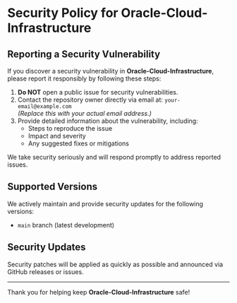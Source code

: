 # Security Policy for Oracle-Cloud-Infrastructure

## Reporting a Security Vulnerability

If you discover a security vulnerability in **Oracle-Cloud-Infrastructure**, please report it responsibly by following these steps:

1. **Do NOT** open a public issue for security vulnerabilities.
2. Contact the repository owner directly via email at: `your-email@example.com`  
   *(Replace this with your actual email address.)*
3. Provide detailed information about the vulnerability, including:
   - Steps to reproduce the issue
   - Impact and severity
   - Any suggested fixes or mitigations

We take security seriously and will respond promptly to address reported issues.

## Supported Versions

We actively maintain and provide security updates for the following versions:

- `main` branch (latest development)

## Security Updates

Security patches will be applied as quickly as possible and announced via GitHub releases or issues.

---

Thank you for helping keep **Oracle-Cloud-Infrastructure** safe!
